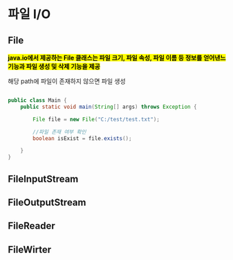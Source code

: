 # 파일 I/O

## File
<mark>**java.io에서 제공하는 File 클래스는 파일 크기, 파일 속성, 파일 이름 등 정보를 얻어낸느 기능과 파일 생성 및 삭제 기능을 제공**</mark>

해당 path에 파일이 존재하지 않으면 파일 생성 

```java

public class Main {
    public static void main(String[] args) throws Exception {

        File file = new File("C:/test/test.txt");

        //파일 존재 여부 확인
        boolean isExist = file.exists();

    }
}

```




## FileInputStream


## FileOutputStream


## FileReader


## FileWirter



